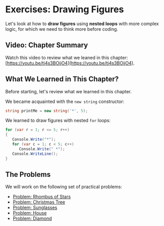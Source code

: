 # Exercises: Drawing Figures

Let's look at how to **draw figures** using **nested loops** with more complex logic, for which we need to think more before coding.

## Video: Chapter Summary

Watch this video to review what we leaned in this chapter: [https://youtu.be/tj4s3BOijO4](https://youtu.be/tj4s3BOijO4).

## What We Learned in This Chapter?

Before starting, let's review what we learned in this chapter.

We became acquainted with the `new string` constructor:

```csharp
string printMe = new string('*', 5);
```

We learned to draw figures with nested `for` loops:

```csharp
for (var r = 1; r <= 5; r++)
{
   Console.Write("*");
   for (var c = 1; c < 5; c++)
      Console.Write(" *");
   Console.WriteLine();
}
```

## The Problems

We will work on the following set of practical problems:

* [Problem: Rhombus of Stars](/Content/Chapter-6-1-nested-loops/nested-loops/example-rhombus-of-stars.md)
* [Problem: Christmas Tree](/Content/Chapter-6-1-nested-loops/nested-loops/example-christmas-tree.md)
* [Problem: Sunglasses](/Content/Chapter-6-1-nested-loops/drawing-more-complex-figures/sunglasses/sunglasses.md)
* [Problem: House](/Content/Chapter-6-1-nested-loops/drawing-more-complex-figures/house/house.md)
* [Problem: Diamond](/Content/Chapter-6-1-nested-loops/drawing-more-complex-figures/diamond/diamond.md)



